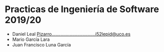 # Practicas de Ingeniería de Software 2019/20
- Daniel Leal Pizarro..................................i52lepid@uco.es
- Mario García Lara
- Juan Francisco Luna García
